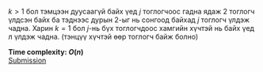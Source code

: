 $k>1$ бол тэмцээн дуусаагүй байх үед $j$ тоглогчоос гадна ядаж 2 тоглогч үлдсэн байх ба тэднээс дурын 2-ыг нь сонгоод байхад $j$ тоглогч үлдэж чадна. Харин $k=1$ бол $j$-нь бүх тоглогчдоос хамгийн хүчтэй нь байх үед л үлдэж чадна. (тэнцүү хүчтэй өөр тоглогч байж болно)

**Time complexity: $O(n)$**\
[Submission](https://codeforces.com/contest/2123/submission/326817231)